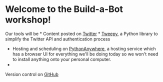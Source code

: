 Welcome to the Build-a-Bot workshop!
=======
Our tools will be
* 
Content posted on [Twitter](http://www.twitter.com)
* 
[Tweepy](http://www.tweepy.org/), a Python library to simplify the Twitter API and authentication process
* Hosting and scheduling on
[PythonAnywhere](https://www.pythonanywhere.com), a hosting service which has a browser UI for everything we'll be doing today so we won't need to install anything onto your personal computer.
* 
Version control on [GitHub](https://github.com/)